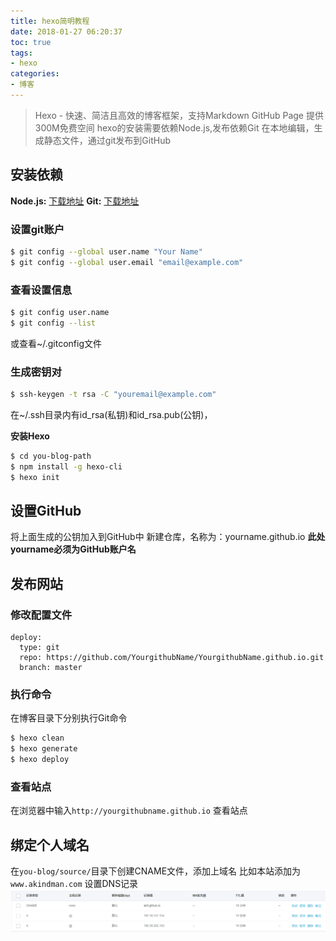 ```yaml
---
title: hexo简明教程
date: 2018-01-27 06:20:37
toc: true  
tags:
- hexo
categories:
- 博客
---
```

> Hexo - 快速、简洁且高效的博客框架，支持Markdown
GitHub Page 提供300M免费空间
hexo的安装需要依赖Node.js,发布依赖Git
在本地编辑，生成静态文件，通过git发布到GitHub

## 安装依赖

**Node.js:** [下载地址](https://nodejs.org/en/download "nodejs")
**Git:** [下载地址](https://git-scm.com/downloads "git")
### 设置git账户

```bash
$ git config --global user.name "Your Name"
$ git config --global user.email "email@example.com"
```
### 查看设置信息

```bash
$ git config user.name
$ git config --list
```
或查看~/.gitconfig文件

### 生成密钥对

```bash
$ ssh-keygen -t rsa -C "youremail@example.com"
```
在~/.ssh目录内有id_rsa(私钥)和id_rsa.pub(公钥)，

**安装Hexo**

```bash
$ cd you-blog-path
$ npm install -g hexo-cli
$ hexo init
```
## 设置GitHub

将上面生成的公钥加入到GitHub中
新建仓库，名称为：yourname.github.io **此处yourname必须为GitHub账户名**

## 发布网站

### 修改配置文件

```text _config.yml
deploy:
  type: git
  repo: https://github.com/YourgithubName/YourgithubName.github.io.git
  branch: master
```
### 执行命令

在博客目录下分别执行Git命令
```bash
$ hexo clean
$ hexo generate
$ hexo deploy
```
### 查看站点
在浏览器中输入`http://yourgithubname.github.io` 查看站点

## 绑定个人域名

在`you-blog/source/`目录下创建CNAME文件，添加上域名
比如本站添加为`www.akindman.com`
设置DNS记录
![](/images/20180126232433.png)

